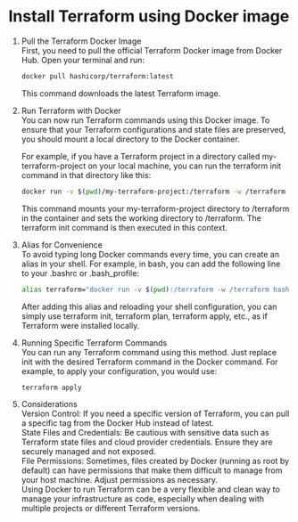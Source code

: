 # Install Terraform using Docker image

1. Pull the Terraform Docker Image\
    First, you need to pull the official Terraform Docker image from Docker Hub. Open your terminal and run:

    ```sh
    docker pull hashicorp/terraform:latest
    ```
    This command downloads the latest Terraform image.

2. Run Terraform with Docker\
    You can now run Terraform commands using this Docker image. To ensure that your Terraform configurations and state files are preserved, you should mount a local directory to the Docker container.

    For example, if you have a Terraform project in a directory called my-terraform-project on your local machine, you can run the terraform init command in that directory like this:

    ```sh
    docker run -v $(pwd)/my-terraform-project:/terraform -w /terraform hashicorp/terraform:latest init
    ```
    This command mounts your my-terraform-project directory to /terraform in the container and sets the working directory to /terraform. The terraform init command is then executed in this context.

3. Alias for Convenience\
    To avoid typing long Docker commands every time, you can create an alias in your shell. For example, in bash, you can add the following line to your .bashrc or .bash_profile:

    ```sh
    alias terraform="docker run -v $(pwd):/terraform -w /terraform hashicorp/terraform:latest"
    ```
    After adding this alias and reloading your shell configuration, you can simply use terraform init, terraform plan, terraform apply, etc., as if Terraform were installed locally.

4. Running Specific Terraform Commands\
    You can run any Terraform command using this method. Just replace init with the desired Terraform command in the Docker command. For example, to apply your configuration, you would use:

    ```sh
    terraform apply
    ```
5. Considerations\
    Version Control: If you need a specific version of Terraform, you can pull a specific tag from the Docker Hub instead of latest.\
    State Files and Credentials: Be cautious with sensitive data such as Terraform state files and cloud provider credentials. Ensure they are securely managed and not exposed.\
    File Permissions: Sometimes, files created by Docker (running as root by default) can have permissions that make them difficult to manage from your host machine. Adjust permissions as necessary.\
    Using Docker to run Terraform can be a very flexible and clean way to manage your infrastructure as code, especially when dealing with multiple projects or different Terraform versions.